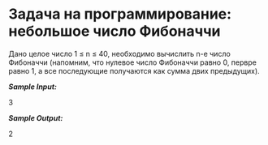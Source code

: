 # Задача на программирование: небольшое число Фибоначчи #

Дано целое число 1 ≤ n ≤ 40, необходимо вычислить n-е число Фибоначчи (напомним, что нулевое число Фибоначчи равно 0, первре равно 1, а все последующие получаются как сумма двих предыдущих).

***Sample Input:***

3

***Sample Output:***

2
